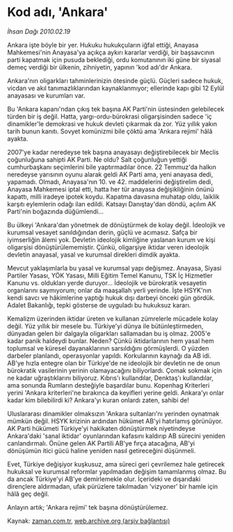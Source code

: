 # Kod adı, 'Ankara'

*İhsan Dağı 2010.02.19*

<tr><td class="metin" colspan="2" style="padding-top: 20px; padding-left: 5px; ">Ankara işte böyle bir yer. Hukuku hukukçuların iğfal ettiği, Anayasa Mahkemesi'nin Anayasa'ya açıkça aykırı kararlar verdiği, bir başsavcının parti kapatmak için pusuda beklediği, ordu komutanının iki güne bir siyasal demeç verdiği bir ülkenin, zihniyetin, yapının 'kod adı'dır Ankara.</td></tr><tr><td class="metin" colspan="2" style="padding-top: 20px; padding-left: 5px; "><p>Ankara'nın oligarkları tahminlerinizin ötesinde güçlü. Güçleri sadece hukuk, vicdan ve akıl tanımazlıklarından kaynaklanmıyor; ellerinde kapı gibi 12 Eylül anayasası ve kurumları var.
<p>Bu 'Ankara kapanı'ndan çıkış tek başına AK Parti'nin üstesinden gelebilecek türden bir iş değil. Hatta, yargı-ordu-bürokrasi oligarşisinden sadece 'iç dinamikler'le demokrasi ve hukuk devleti çıkarmak da zor. Yüz yıllık yakın tarih bunun kanıtı. Sovyet komünizmi bile çöktü ama 'Ankara rejimi' hâlâ ayakta.
<p>2007'ye kadar neredeyse tek başına anayasayı değiştirebilecek bir Meclis çoğunluğuna sahipti AK Parti. Ne oldu? Salt çoğunluğun yettiği cumhurbaşkanı seçimlerini bile yaptırmadılar önce. 22 Temmuz'da halkın neredeyse yarısının oyunu alarak geldi AK Parti ama, yeni anayasa dedi, yapamadı. Olmadı, Anayasa'nın 10. ve 42. maddelerini değiştirelim dedi, Anayasa Mahkemesi iptal etti, hatta her tür anayasa değişikliğinin önünü kapattı, milli iradeye ipotek koydu. Kapatma davasına muhatap oldu, laiklik karşıtı eylemlerin odağı ilan edildi. Katsayı Danıştay'dan döndü, açılım AK Parti'nin boğazında düğümlendi...
<p>Bu ülkeyi 'Ankara'dan yönetmek de dönüştürmek de kolay değil. İdeolojik ve kurumsal vesayet sanıldığından derin, güçlü ve acımasız. Safça bir iyimserliğin âlemi yok. Devletin ideolojik kimliğine yaslanan kurum ve kişi oligarşisi dönüştürülememiştir. Çünkü, oligarşiye iktidar veren ideolojik devletin anayasal, yasal ve kurumsal direkleri dimdik ayakta.
<p>Mevcut yaklaşımlarla bu yasal ve kurumsal yapı değişmez. Anayasa, Siyasi Partiler Yasası, YÖK Yasası, Milli Eğitim Temel Kanunu, TSK İç Hizmetler Kanunu vs. oldukları yerde duruyor... İdeolojik ve bürokratik vesayetin organlarını saymıyorum; onlar da maaşallah yerli yerinde. İşte HSYK'nın kendi savcı ve hâkimlerine yaptığı hukuk dışı darbeyi önceki gün gördük. Adalet Bakanlığı, tepki gösterse de uyguladı bu hukuksuz kararı.
<p>Kemalizm üzerinden iktidar üreten ve kullanan zümrelerle mücadele kolay değil. Yüz yıllık bir mesele bu. Türkiye'yi dünya ile bütünleştirmeden, dünyadan gelen bir dalgayla oligarkları sallamadan bu iş olmaz. 2005'e kadar panik haldeydi bunlar. Neden? Çünkü iktidarlarının hem yasal hem toplumsal ve küresel dayanaklarının sarsıldığını görmüşlerdi. O yüzden darbeler planlandı, operasyonlar yapıldı. Korkularının kaynağı da AB idi. AB'ye hızla entegre olan bir Türkiye'de ne ideolojik bir devletin ne de onun bürokratik vasilerinin yerinin olamayacağını biliyorlardı. Çomak sokmak için ne kadar uğraştıklarını biliyoruz. Kıbrıs'ı kullandılar, Denktaş'ı kullandılar, ama sonunda Rumların desteğiyle başardılar bunu. Kopenhag Kriterleri yerini 'Ankara kriterleri'ne bırakınca da keyifleri yerine geldi. Ankara'yı onlar kadar kim bilebilirdi ki? Ankara'yı kuran onlardı zaten, sahibi de!
<p>Uluslararası dinamikler olmaksızın 'Ankara sultanları'nı yerinden oynatmak mümkün değil. HSYK krizinin ardından hükümet AB'yi hatırlamış görünüyor. AK Parti hükümeti Türkiye'yi hakikaten dönüştürmek niyetindeyse Ankara'daki 'sanal iktidar' oyunlarından kafasını kaldırıp AB sürecini yeniden canlandırmalı. Önüne gelen AK Partili AB'ye fırça atacağına, AB'yi dönüşümün itici gücü haline yeniden nasıl getireceğini düşünmeli. 
<p>Evet, Türkiye değişiyor kuşkusuz, ama süreci geri çevrilemez hale getirecek hukuksal ve kurumsal reformlar yapılmadan değişim tamamlanmış olmaz. Bu da ancak Türkiye'yi AB'ye demirlemekle olur. İçerideki ve dışarıdaki dirençlere aldırmadan, ufak pürüzlere takılmadan 'vizyoner' bir hamle için hâlâ geç değil.
<p>Anlayın artık; 'Ankara rejimi' tek başına dönüştürülemez.<br/></p></p></p></p></p></p></p></p></p></td></tr>

Kaynak: [zaman.com.tr](http://zaman.com.tr/yazar.do?yazino=953172), [web.archive.org (arşiv bağlantısı)](http://web.archive.org/web/20100222215219/http://zaman.com.tr:80/yazar.do?yazino=953172)
